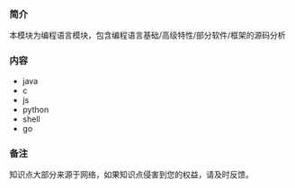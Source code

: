 ### 简介

本模块为编程语言模块，包含编程语言基础/高级特性/部分软件/框架的源码分析

### 内容

- java
- c
- js
- python
- shell
- go

### 备注

知识点大部分来源于网络，如果知识点侵害到您的权益，请及时反馈。
